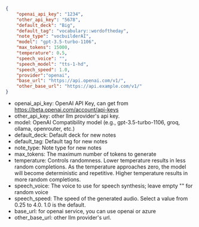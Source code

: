 
```json
{
    "openai_api_key": "1234",
    "other_api_key": "5678",
    "default_deck": "Big",
    "default_tag": "vocabulary::wordoftheday",
    "note_type": "vocbuilderAI",
    "model": "gpt-3.5-turbo-1106",
    "max_tokens": 15000,
    "temperature": 0.5,
    "speech_voice": "",
    "speech_model": "tts-1-hd",
    "speech_speed": 1.0,
    "provider":"openai",
    "base_url": "https://api.openai.com/v1/",
    "other_base_url": "https://api.example.com/v1/"
}
```

- openai_api_key: OpenAI API Key, can get from https://beta.openai.com/account/api-keys
- other_api_key: other llm provider's api key.
- model:  OpenAI Compatibility model (e.g., gpt-3.5-turbo-1106, groq, ollama, openrouter, etc.) 
- default_deck: Default deck for new notes
- default_tag: Default tag for new notes
- note_type: Note type for new notes
- max_tokens: The maximum number of tokens to generate
- temperature: Controls randomness. Lower temperature results in less random completions. As the temperature approaches zero, the model will become deterministic and repetitive. Higher temperature results in more random completions.
- speech_voice: The voice to use for speech synthesis; leave empty "" for random voice
- speech_speed: The speed of the generated audio. Select a value from 0.25 to 4.0. 1.0 is the default.
- base_url: for openai service, you can use openai or azure
- other_base_url: other llm provider's url.
